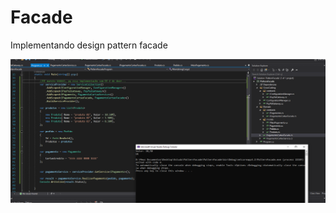 # Facade
Implementando design pattern facade

![Example](https://github.com/Lipe1994/PatternFacade/blob/main/example.png)